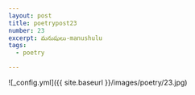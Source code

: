 ```yaml
---
layout: post
title: poetrypost23
number: 23
excerpt: మనుషులు-manushulu
tags:
  - poetry

---
```




![_config.yml]({{ site.baseurl }}/images/poetry/23.jpg)

